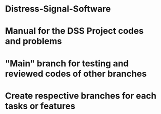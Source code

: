 # Distress-Signal-Software
# Manual for the DSS Project codes and problems
# "Main" branch for testing and reviewed codes of other branches
# Create respective branches for each tasks or features
